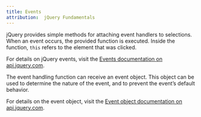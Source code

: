 ```yaml
---
title: Events
attribution:  jQuery Fundamentals
---
```

jQuery provides simple methods for attaching event handlers to selections.
When an event occurs, the provided function is executed.  Inside the function,
`this` refers to the element that was clicked.

For details on jQuery events, visit the 
[Events documentation on api.jquery.com](http://api.jquery.com/category/events/).

The event handling function can receive an event object. This object can be
used to determine the nature of the event, and to prevent the event’s default
behavior.

For details on the event object, visit the
[Event object documentation on api.jquery.com](http://api.jquery.com/category/events/event-object/).
